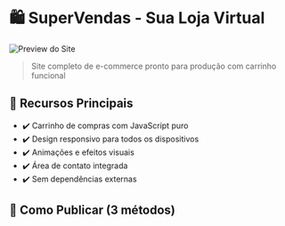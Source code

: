 # 🛍️ SuperVendas - Sua Loja Virtual

![Preview do Site](https://images.unsplash.com/photo-1555529669-e69e7aa0ba9a?ixlib=rb-1.2.1&auto=format&fit=crop&w=800&q=80)

> Site completo de e-commerce pronto para produção com carrinho funcional

## 📌 Recursos Principais
- ✔️ Carrinho de compras com JavaScript puro
- ✔️ Design responsivo para todos os dispositivos
- ✔️ Animações e efeitos visuais
- ✔️ Área de contato integrada
- ✔️ Sem dependências externas

## 🚀 Como Publicar (3 métodos)
